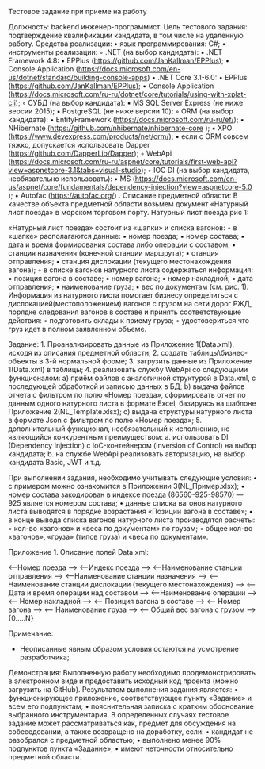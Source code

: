 Тестовое задание при приеме на работу

Должность: backend инженер-программист.
Цель тестового задания: подтверждение квалификации кандидата, в том числе на удаленную работу.
Средства реализации:
    • язык программирования: С#;
    • инструменты реализации:
        ◦ .NET (на выбор кандидата):
            ▪ .NET Framework 4.8:
                • EPPlus (https://github.com/JanKallman/EPPlus);
                • Console Application (https://docs.microsoft.com/en-us/dotnet/standard/building-console-apps)
            ▪ .NET Core 3.1-6.0:
                • EPPlus (https://github.com/JanKallman/EPPlus);
                • Console Application (https://docs.microsoft.com/ru-ru/dotnet/core/tutorials/using-with-xplat-cli);
        ◦ СУБД (на выбор кандидата):
            ▪ MS SQL Server Express (не ниже версии 2015);
            ▪ PostgreSQL  (не ниже версии 10);
        ◦ ORM (на выбор кандидата):
            ▪ EntityFramework (https://docs.microsoft.com/ru-ru/ef/);
            ▪ NHibernate (https://github.com/nhibernate/nhibernate-core );
            ▪ XPO (https://www.devexpress.com/products/net/orm/);
            ▪ если с ORM совсем тяжко, допускается использовать Dapper (https://github.com/DapperLib/Dapper);
        ◦ WebApi (https://docs.microsoft.com/ru-ru/aspnet/core/tutorials/first-web-api?view=aspnetcore-3.1&tabs=visual-studio);
        ◦ IOC DI (на выбор кандидата, необязательно использовать):
            ▪ MS (https://docs.microsoft.com/en-us/aspnet/core/fundamentals/dependency-injection?view=aspnetcore-5.0 );
            ▪ Autofac (https://autofac.org/) .
Описание предметной области:
В качестве объекта предметной области возьмем документ «Натурный лист поезда» в морском торговом порту. 
Натурный лист поезда рис 1:

 «Натурный лист поезда» состоит из «шапки» и списка вагонов:
        ◦ в «шапке» располагаются данные:
            ▪  номер поезда;
            ▪  номер состава;
            ▪  дата и время формирования состава либо операции с составом;
            ▪  станция назначения (конечной станции маршрута);
            ▪  станция отправления;
            ▪  станция дислокации (текущего местонахождения вагона);
        ◦ в списке вагонов натурного листа содержаться информация:
            ▪ позиция вагона в составе;
            ▪ номер вагона;
            ▪ номер накладной;
            ▪ дата отправления;
            ▪ наименование груза;
            ▪ вес по документам (см. рис. 1).
Информация из натурного листа помогает бизнесу определиться с дислокацией(местоположением) вагонов с грузом на сети дорог РЖД, порядке следования вагонов в составе и принять соответствующие действия:
        ◦ подготовить склады к приему груза;
        ◦ удостовериться что груз идет в полном заявленном объеме.

Задание:
    1. Проанализировать данные из Приложение 1(Data.xml), исходя из описания предметной области;
    2. создать таблицы\бизнес-объекты в 3-й нормальной форме;
    3. загрузить данные из Приложение 1(Data.xml) в таблицы;
    4. реализовать службу WebApi со следующими функционалом:
            a) приём файлов с аналогичной структурой в Data.xml, с последующей обработкой и записью данных в БД;
            b) выдача файлов отчета с фильтром по полю «Номер поезда», сформировать отчет по данным одного натурного листа в формате Excel, базируясь на шаблоне Приложение 2(NL_Template.xlsx);
            c) выдача структуры натурного листа в формате Json с фильтром по полю «Номер поезда»;
    5. дополнительный функционал, необязательный к исполнению, но являющийся конкурентным преимуществом:
        a. использовать DI (Dependency Injection) c IoC-контейнером (Inversion of Control) на выбор кандидата;
        b. на службе WebApi реализовать авторизацию, на выбор кандидата Basic, JWT и т.д.

При выполнении задания, необходимо учитывать следующие условия:
    • с примером можно ознакомится в Приложении 3(NL_Пример.xlsx);
    • номер состава закодирован в индексе поезда (86560-925-98570) — 925 является номером состава;
    • данные списка вагонов натурного листа выводятся в порядке возрастания «Позиции вагона в составе»;
    • в конце вывода списка вагонов натурного листа производятся расчеты:
        ◦ кол-во «вагонов» и «веса по документам» по грузам;
        ◦ общее кол-во «вагонов», «груза» (типов груза) и «веса по документам».


Приложение 1. Описание полей Data.xml:
<?xml version="1.0" encoding="utf-8"?>
<Root>
  <row>
    <--Номер поезда -->
    <TrainNumber></TrainNumber>
    <--Индекс поезда -->
    <TrainIndexCombined></TrainIndexCombined>
    <--Наименование станции отправления -->
    <FromStationName></FromStationName>
    <--Наименование станции назначения -->
    <ToStationName></ToStationName>
    <--Наименование станции дислокации (текущего местонахождения) -->
    <LastStationName></LastStationName>
    <--Дата и время операции над составом -->
    <WhenLastOperation></WhenLastOperation>
    <--Наименование операции -->
    <LastOperationName></LastOperationName>
    <-- Номер накладной -->
    <InvoiceNum></InvoiceNum>
    <-- Позиция вагона в составе -->
    <PositionInTrain></PositionInTrain>
    <-- Номер вагона -->
    <CarNumber></CarNumber>
    <-- Наименование груза -->
    <FreightEtsngName></FreightEtsngName>
    <-- Общий вес вагона с грузом -->
    <FreightTotalWeightKg></FreightTotalWeightKg>
  </row>
{0…..N}
</Root>


Примечание: 
 - Неописанные явным образом условия остаются на усмотрение разработчика;

Демонстрация:
Выполненную работу необходимо продемонстрировать в электронном виде и предоставить исходный код проекта (можно загрузить на GitHub).
Результатом выполнения задания является:
    • функционирующее приложение, соответствующее пункту «Задание» и всем его подпунктам;
    • пояснительная записка с кратким обоснование выбранного инструментария.
В определенных случаях тестовое задание может рассматриваться как, предмет для обсуждения на собеседовании, а также возвращено на доработку, если:
    • кандидат не разобрался с предметной областью;
    • выполнено менее 90% подпунктов пункта «Задание»;
    • имеют неточности относительно предметной области.





